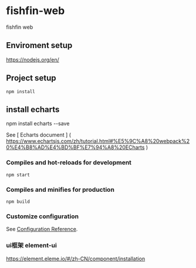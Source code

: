 # fishfin-web
fishfin web

## Enviroment setup
https://nodejs.org/en/


## Project setup
```
npm install
```
## install echarts 
npm install echarts --save 

See [ Echarts document ] ( https://www.echartsjs.com/zh/tutorial.html#%E5%9C%A8%20webpack%20%E4%B8%AD%E4%BD%BF%E7%94%A8%20ECharts )

### Compiles and hot-reloads for development
```
npm start
```

### Compiles and minifies for production
```
npm build
```
### Customize configuration
See [Configuration Reference](https://cli.vuejs.org/config/).


### ui框架 element-ui  
https://element.eleme.io/#/zh-CN/component/installation
